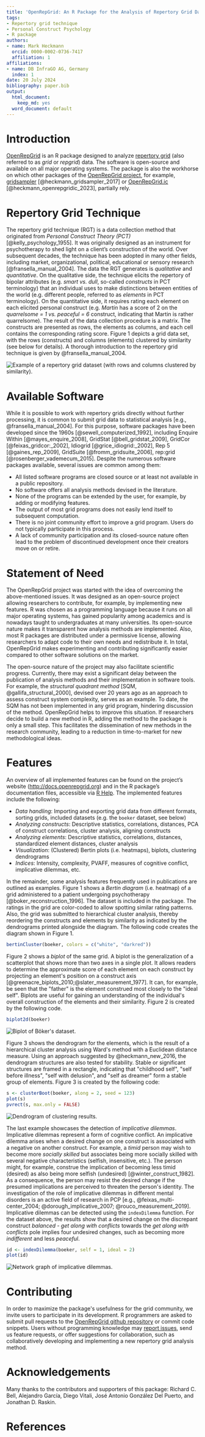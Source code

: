 ```yaml
---
title: 'OpenRepGrid: An R Package for the Analysis of Repertory Grid Data'
tags:
- Repertory grid technique
- Personal Construct Psychology
- R package
authors:
- name: Mark Heckmann
  orcid: 0000-0002-0736-7417
  affiliation: 1
affiliations:
- name: DB InfraGO AG, Germany
  index: 1
date: 20 July 2024
bibliography: paper.bib
output:
  html_document:
    keep_md: yes
  word_document: default
---
```


# Introduction

[OpenRepGrid](https://cran.r-project.org/web/packages/OpenRepGrid/index.html) is an R package designed to analyze [repertory grid](https://en.wikipedia.org/wiki/Repertory_grid) (also referred to as *grid* or *repgrid*) data. The software is open-source and available on all major operating systems. The package is also the workhorse on which other packages of the [OpenRepGrid project](http://openrepgrid.org/), for example, [gridsampler](https://openresearchsoftware.metajnl.com/articles/10.5334/jors.150/) [@heckmann_gridsampler_2017] or [OpenRepGrid.ic](https://joss.theoj.org/papers/10.21105/joss.03292) [@heckmann_openrepgridic_2023], partially rely. 


# Repertory Grid Technique 

The repertory grid technique (RGT) is a data collection method that originated from *Personal Construct Theory (PCT)* [@kelly_psychology_1955]. It was originally designed as an instrument for psychotherapy to shed light on a client’s construction of the world. Over subsequent decades, the technique has been adopted in many other fields, including market, organizational, political, educational or sensory research [@fransella_manual_2004]. The data the RGT generates is *qualitative* and *quantitative*. On the qualitative side, the technique elicits the repertory of bipolar attributes (e.g. *smart vs. dull*, so-called *constructs* in PCT terminology) that an individual uses to make distinctions between entities of the world (e.g. different people, referred to as *elements* in PCT terminology). On the quantitative side, it requires rating each element on each elicited personal construct (e.g. *Martin* has a score of 2 on the *quarrelsome = 1 vs. peaceful = 6* construct, indicating that Martin is rather quarrelsome). The result of the data collection procedure is a matrix. The constructs are presented as rows, the elements as columns, and each cell contains the corresponding rating score. Figure 1 depicts a grid data set, with the rows (constructs) and columns (elements) clustered by similarity (see below for details). A thorough introduction to the repertory grid technique is given by @fransella_manual_2004.

![Example of a repertory grid dataset (with rows and columns clustered by similarity).](img/01-bertin-clustered.png)


# Available Software

While it is possible to work with repertory grids directly without further processing, it is common to submit grid data to statistical analysis [e.g., @fransella_manual_2004]. For this purpose, software packages have been developed since the 1960s [@sewell_computerized_1992], including Enquire Within [@mayes_enquire_2008], GridStat [@bell_gridstat_2009], GridCor [@feixas_gridcor:_2002], Idiogrid [@grice_idiogrid:_2002], Rep 5 [@gaines_rep_2009], GridSuite [@fromm_gridsuite_2006], rep:grid [@rosenberger_vademecum_2015]. Despite the numerous software packages available, several issues are common among them: 

* All listed software programs are closed source or at least not available in a public repository.
* No software offers all analysis methods devised in the literature. 
* None of the programs can be extended by the user, for example, by adding or modifying features. 
* The output of most grid programs does not easily lend itself to subsequent computation.
* There is no joint community effort to improve a grid program. Users do not typically participate in this process.
* A lack of community participation and its closed-source nature often lead to the problem of discontinued development once their creators move on or retire.


# Statement of Need

The OpenRepGrid project was started with the idea of overcoming the above-mentioned issues. It was designed as an open-source project allowing researchers to contribute, for example, by implementing new features. R was chosen as a programming language because it runs on all major operating systems, has gained popularity among academics and is nowadays taught to undergraduates at many universities. Its open-source nature makes it transparent how analysis methods are implemented. Also, most R packages are distributed under a permissive license, allowing researchers to adapt code to their own needs and redistribute it. In total, OpenRepGrid makes experimenting and contributing significantly easier compared to other software solutions on the market. 

The open-source nature of the project may also facilitate scientific progress. Currently, there may exist a significant delay between the publication of analysis methods and their implementation in software tools. For example, the *structural quadrant method* [SQM, @gallifa_structural_2000], devised over 20 years ago as an approach to assess construct system complexity, serves as an example. To date, the SQM has not been implemented in any grid program, hindering discussion of the method. OpenRepGrid helps to improve this situation. If researchers decide to build a new method in R, adding the method to the package is only a small step. This  facilitates the dissemination of new methods in the research community, leading to a reduction in time-to-market for new methodological ideas.


# Features

An overview of all implemented features can be found on the project’s website (http://docs.openrepgrid.org) and in the R package’s documentation files, accessible via [R Help](https://www.r-project.org/help.html). The implemented features include the following:

* *Data handling*: Importing and exporting grid data from different formats, sorting grids, included datasets (e.g. the `boeker` dataset, see below)
* *Analyzing constructs*: Descriptive statistics, correlations, distances, PCA of construct correlations, cluster analysis, aligning constructs
* *Analyzing elements*: Descriptive statistics, correlations, distances, standardized element distances, cluster analysis
* *Visualization*: (Clustered) Bertin plots (i.e. heatmaps), biplots, clustering dendrograms
* *Indices*: Intensity, complexity, PVAFF, measures of cognitive conflict, implicative dilemmas, etc.

In the remainder, some analysis features frequently used in publications are outlined as examples. Figure 1 shows a *Bertin diagram* (i.e. heatmap) of a grid administered to a patient undergoing psychotherapy [@boker_reconstruction_1996]. The dataset is included in the package. The ratings in the grid are color-coded to allow spotting similar rating patterns. Also, the grid was submitted to hierarchical cluster analysis, thereby reordering the constructs and elements by similarity as indicated by the dendrograms printed alongside the diagram. The following code creates the diagram shown in Figure 1.


```r
bertinCluster(boeker, colors = c("white", "darkred"))
```


Figure 2 shows a *biplot* of the same grid. A biplot is the generalization of a scatterplot that shows more than two axes in a single plot. It allows readers to determine the approximate score of each element on each construct by projecting an element's position on a construct axis [@greenacre_biplots_2010;@slater_measurement_1977]. It can, for example, be seen that the "father" is the element construed most closely to the "ideal self". Biplots are useful for gaining an understanding of the individual's overall construction of the elements and their similarity. Figure 2 is created by the following code. 


```r
biplot2d(boeker)
```

![Biplot of Böker's dataset.](img/02-biplot.png)

Figure 3 shows the dendrogram for the elements, which is the result of a hierarchical cluster analysis using Ward's method with a Euclidean distance measure. Using an approach suggested by @heckmann_new_2016, the dendrogram structures are also tested for stability. Stable or significant structures are framed in a rectangle, indicating that "childhood self", "self before illness", "self with delusion", and "self as dreamer" form a stable group of elements. Figure 3 is created by the following code: 


```r
s <- clusterBoot(boeker, along = 2, seed = 123)
plot(s)
pvrect(s, max.only = FALSE)
```

![Dendrogram of clustering results.](img/03-clusterboot.png)

The last example showcases the detection of *implicative dilemmas*. Implicative dilemmas represent a form of cognitive conflict. An implicative dilemma arises when a desired change on one construct is associated with a negative on another construct. For example, a *timid* person may wish to become more *socially skilled* but associates being more socially skilled with several negative characteristics (selfish, insensitive, etc.). The person might, for example, construe the implication of becoming less timid (desired) as also being more selfish (undesired) [@winter_construct_1982]. As a consequence, the person may resist the desired change if the presumed implications are perceived to threaten the person's identity. The investigation of the role of implicative dilemmas in different mental disorders is an active field of research in PCP [e.g., @feixas_multi-center_2004; @dorough_implicative_2007; @rouco_measurement_2019]. Implicative dilemmas can be detected using the `indexDilemma` function. For the dataset above, the results show that a desired change on the discrepant construct *balanced - get along with conflicts*  towards the *get along with conflicts* pole implies four undesired changes, such as becoming more *indifferent* and less *peaceful*.


```r
id <- indexDilemma(boeker, self = 1, ideal = 2)
plot(id)
```

![Network graph of implicative dilemmas.](img/04-implicative-dilemmas.png)


# Contributing

In order to maximize the package's usefulness for the grid community, we invite users to participate in its development. R programmers are asked to submit pull requests to the [OpenRepGrid github repository](https://github.com/markheckmann/OpenRepGrid) or commit code snippets. Users without programming knowledge may [report issues](https://github.com/markheckmann/OpenRepGrid/issues), send us feature requests, or offer suggestions for collaboration, such as collaboratively developing and implementing a new repertory grid analysis method.

# Acknowledgements

Many thanks to the contributors and supporters of this package: Richard C. Bell, Alejandro García, Diego Vitali, José Antonio González Del Puerto, and Jonathan D. Raskin.

# References


